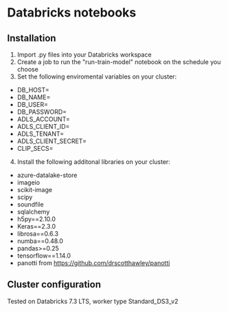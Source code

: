 # Databricks notebooks

## Installation 
1. Import .py files into your Databricks workspace
2. Create a job to run the "run-train-model" notebook on the schedule you choose
3. Set the following enviromental variables on your cluster:
* DB_HOST=
* DB_NAME=
* DB_USER=
* DB_PASSWORD=
* ADLS_ACCOUNT=
* ADLS_CLIENT_ID=
* ADLS_TENANT=
* ADLS_CLIENT_SECRET=
* CLIP_SECS=
4. Install the following additonal libraries on your cluster:
* azure-datalake-store
* imageio
* scikit-image
* scipy
* soundfile
* sqlalchemy
* h5py==2.10.0
* Keras==2.3.0
* librosa==0.6.3
* numba==0.48.0
* pandas>=0.25
* tensorflow==1.14.0
* panotti from https://github.com/drscotthawley/panotti

## Cluster configuration
Tested on Databricks 7.3 LTS, worker type Standard_DS3_v2
